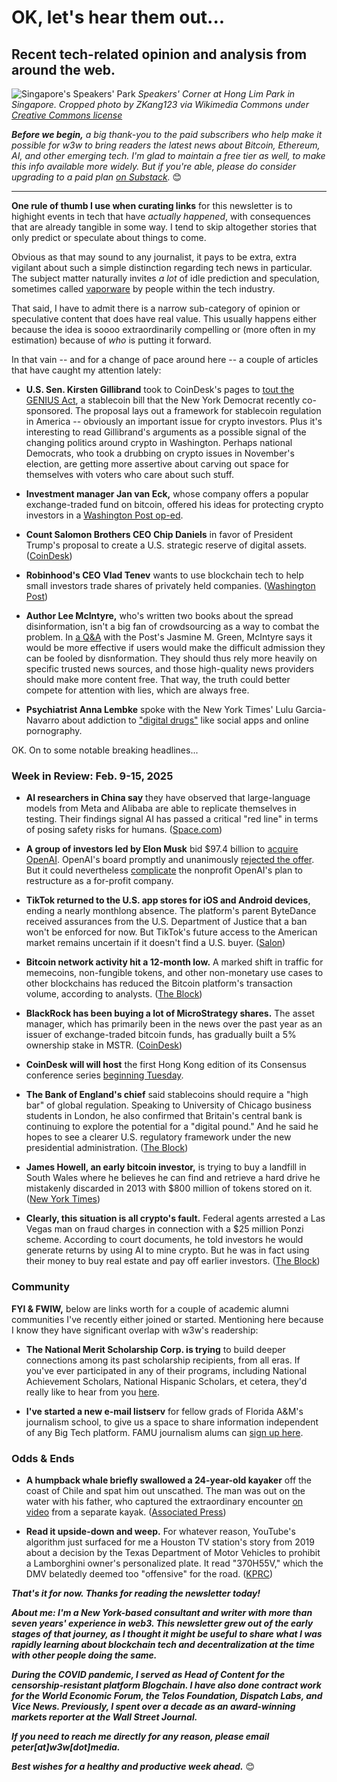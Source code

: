 # OK, let's hear them out...
## Recent tech-related opinion and analysis from around the web.

![Singapore's Speakers' Park](https://upload.wikimedia.org/wikipedia/commons/3/35/Speakers%27_Corner%2C_Singapore_20220218_081547.jpg)
*Speakers' Corner at Hong Lim Park in Singapore. Cropped photo by ZKang123 via Wikimedia Commons under [Creative Commons license](https://creativecommons.org/licenses/by-sa/4.0/)*

*<strong>Before we begin,</strong> a big thank-you to the paid subscribers who help make it possible for w3w to bring readers the latest news about Bitcoin, Ethereum, AI, and other emerging tech. I'm glad to maintain a free tier as well, to make this info available more widely. But if you're able, please do consider upgrading to a paid plan [on Substack](https://w3wnews.substack.com/subscribe).* 😊

<hr>

**One rule of thumb I use when curating links** for this newsletter is to highight events in tech that have *actually happened*, with consequences that are already tangible in some way. I tend to skip altogether stories that only predict or speculate about things to come.

Obvious as that may sound to any journalist, it pays to be extra, extra vigilant about such a simple distinction regarding tech news in particular. The subject matter naturally invites *a lot* of idle prediction and speculation, sometimes called [vaporware](https://www.urbandictionary.com/define.php?term=Vaporware) by people within the tech industry.

That said, I have to admit there is a narrow sub-category of opinion or speculative content that does have real value. This usually happens either because the idea is soooo extraordinarily compelling or (more often in my estimation) because of *who* is putting it forward.

In that vain -- and for a change of pace around here -- a couple of articles that have caught my attention lately:

- **U.S. Sen. Kirsten Gillibrand** took to CoinDesk's pages to [tout the GENIUS Act](https://www.coindesk.com/opinion/2025/02/10/why-we-need-a-bipartisan-stablecoin-bill), a stablecoin bill that the New York Democrat recently co-sponsored. The proposal lays out a framework for stablecoin regulation in America -- obviously an important issue for crypto investors. Plus it's interesting to read Gillibrand's arguments as a possible signal of the changing politics around crypto in Washington. Perhaps national Democrats, who took a drubbing on crypto issues in November's election, are getting more assertive about carving out space for themselves with voters who care about such stuff.

- **Investment manager Jan van Eck,** whose company offers a popular exchange-traded fund on bitcoin, offered his ideas for protecting crypto investors in a [Washington Post op-ed](https://news.google.com/read/CBMijgFBVV95cUxPcnFWaGt3bmh5dk1JcEdKWTBtaEZJZm9XN1JiNnFnSHZEM1BsazZCRFZWSVgzXzZDOU4wOGktVkdaUFlzRmhWYUhweGFuMVlBY194Z0hsRllJMXV1V0ljcnhWcU9vOXhfR0NRQ1l0QUE2OU1qN0tIWE9DcWhOYk56QjNQaFY1MzdKaUVpSDBB?hl=en-US&gl=US&ceid=US%3Aen).

- **Count Salomon Brothers CEO Chip Daniels** in favor of President Trump's proposal to create a U.S. strategic reserve of digital assets. ([CoinDesk](https://www.coindesk.com/opinion/2025/02/10/why-trump-is-right-on-a-digital-currency-reserve))  

- **Robinhood's CEO Vlad Tenev** wants to use blockchain tech to help small investors trade shares of privately held companies. ([Washington Post](https://news.google.com/read/CBMinAFBVV95cUxOYWdFUnZJbVZ4TDhZNnl5Q1V0M1BXelc2ZDBoWVQ0bHZ1UVRTWmxWWDNIZU54UFhxYzRaY191V0R6cy1adXdVUjRocWJiQjZBQXRVOGJBQ1J0VDcxdGdNV1dERVNQRWd1ZUt5bU5EZTBzZDZ0TG5zb2VHZ0xNbVJGc0V6dnBzWURyVi1SbGFlTGlwelVZZ2F0eEh3WE8?hl=en-US&gl=US&ceid=US%3Aen))

- **Author Lee McIntyre,** who's written two books about the spread disinformation, isn't a big fan of crowdsourcing as a way to combat the problem. In [a Q&A](https://news.google.com/read/CBMiqwFBVV95cUxQTWMzWjZjYVdZZ1M3dGt4YVZPbmZRZW5GRmwwcjJQdjQydGVaeUNGTFVwX2tZRlhnaUpNZ0tmWHhFVlA1MVVCVWZlNmlZdVlVdmlOM3VLWWZsTGtLYm5RTjRqVm1yRVkzM0lJQ3h0SXhoNE9iaXFIZWtsYTl3TkVZWVR5REdkYXpnaW1UMXNRdHhhOWY3T3V3eTNtcWJobGFTU2FRaVY0NUpxeG8?hl=en-US&gl=US&ceid=US%3Aen) with the Post's Jasmine M. Green, McIntyre says it would be more effective if users would make the difficult admission they can be fooled by disnformation. They should thus rely more heavily on specific trusted news sources, and those high-quality news providers should make more content free. That way, the truth could better compete for attention with lies, which are always free.

- **Psychiatrist Anna Lembke** spoke with the New York Times' Lulu Garcia-Navarro about addiction to ["digital drugs"](https://news.google.com/read/CBMiekFVX3lxTE9senBGMERuTlc2b1hlM1cyQWpSMVpaRWxiQzkzSldmb2RRSEdMZ0FuUU0yYnF2R1ktT01YNHNTWC0tbkg2cjdqS2lFMU9OSnFwb1hGcm53SmdJM0hpcW9wNHFTcEVJSzh2V1FxVkVsTXhwZnBrai0zcVhB?hl=en-US&gl=US&ceid=US%3Aen) like social apps and online pornography.

OK. On to some notable breaking headlines...

### Week in Review: Feb. 9-15, 2025

- **AI researchers in China say** they have observed that large-language models from Meta and Alibaba are able to replicate themselves in testing. Their findings signal AI has passed a critical "red line" in terms of posing safety risks for humans. ([Space.com](https://www.space.com/space-exploration/tech/ai-can-now-replicate-itself-a-milestone-that-has-experts-terrified))

- **A group of investors led by Elon Musk** bid $97.4 billion to [acquire OpenAI](https://www.wsj.com/tech/elon-musk-openai-bid-4af12827?st=oRSCfV&reflink=desktopwebshare_permalink). OpenAI's board promptly and unanimously [rejected the offer](https://www.cbsnews.com/news/openai-rejects-elon-musks-97-4-billion/). But it could nevertheless [complicate](https://apnews.com/article/elon-musk-sam-altman-openai-bid-chatgpt-58d9bc3d59497468d7b37ecd5d9ff5e6) the nonprofit OpenAI's plan to restructure as a for-profit company.

- **TikTok returned to the U.S. app stores for iOS and Android devices**, ending a nearly monthlong absence. The platform's parent ByteDance received assurances from the U.S. Department of Justice that a ban won't be enforced for now. But TikTok's future access to the American market remains uncertain if it doesn't find a U.S. buyer. ([Salon](https://www.salon.com/2025/02/14/tiktok-is-back-in-apple-google-app-stores-in-us/))

- **Bitcoin network activity hit a 12-month low.** A marked shift in traffic for memecoins, non-fungible tokens, and other non-monetary use cases to other blockchains has reduced the Bitcoin platform's transaction volume, according to analysts. ([The Block](https://www.theblock.co/post/340061/bitcoin-network-activity-hits-12-month-lows-as-transactions-drop-55-from-peak))

- **BlackRock has been buying a lot of MicroStrategy shares.** The asset manager, which has primarily been in the news over the past year as an issuer of exchange-traded bitcoin funds, has gradually built a 5% ownership stake in MSTR. ([CoinDesk](https://www.coindesk.com/markets/2025/02/07/blackrock-increases-ownership-of-strategy-to-5))

- **CoinDesk will will host** the first Hong Kong edition of its Consensus conference series [beginning Tuesday](https://www.coindesk.com/consensus-hong-kong-2025-coverage/2025/02/14/what-to-expect-at-consensus-hong-kong).

- **The Bank of England's chief** said stablecoins should require a "high bar" of global regulation. Speaking to University of Chicago business students in London, he also confirmed that Britain's central bank is continuing to explore the potential for a "digital pound." And he said he hopes to see a clearer U.S. regulatory framework under the new presidential administration. ([The Block](https://www.theblock.co/post/339980/bank-of-england-stablecoins-bitcoin-cbdc))

- **James Howell, an early bitcoin investor,** is trying to buy a landfill in South Wales where he believes he can find and retrieve a hard drive he mistakenly discarded in 2013 with $800 million of tokens stored on it. ([New York Times](https://news.google.com/read/CBMikwFBVV95cUxOUVlteHZuUnBrSDRyZG5SZ1dpaXRYX2ZoOHJUZDFIaVpSV3hBaUoxcUoxOWx3ajVmZXN5czBmY29pekRhY3FicnVBNnl5UE1GbktFcDU3REFzUk9NZkJIUUoyb2tqRkJvZkQ2Q193bFhkZThnU0FpX0liY3pjdDVqeGVvOUlvWUJYaDlrM2ZUMjY5Z1k?hl=en-US&gl=US&ceid=US%3Aen))

- **Clearly, this situation is all crypto's fault.** Federal agents arrested a Las Vegas man on fraud charges in connection with a $25 million Ponzi scheme. According to court documents, he told investors he would  generate returns by using AI to mine crypto. But he was in fact using their money to buy real estate and pay off earlier investors. ([The Block](https://www.theblock.co/post/341133/las-vegas-man-indicted-for-obtaining-24-million-from-at-least-400-investors-in-alleged-crypto-ponzi-scheme))


### Community

**FYI & FWIW,** below are links worth for a couple of academic alumni communities I've recently either joined or started. Mentioning here because I know they have significant overlap with w3w's readership:

- **The National Merit Scholarship Corp. is trying** to build deeper connections among its past scholarship recipients, from all eras. If you've ever participated in any of their programs, including National Achievement Scholars, National Hispanic Scholars, et cetera, they'd really like to hear from you [here](https://securelb.imodules.com/s/1758/scholarship2.aspx?sid=1758&gid=2&pgid=8&cid=46&sitebuilder=1).

- **I've started a new e-mail listserv** for fellow grads of Florida A&M's journalism school, to give us a space to share information independent of any Big Tech platform. FAMU journalism alums can [sign up here](https://www.freelists.org/list/sjgcrattlers).

### Odds & Ends

- **A humpback whale briefly swallowed a 24-year-old kayaker** off the coast of Chile and spat him out unscathed. The man was out on the water with his father, who captured the extraordinary encounter [on video](https://x.com/AP/status/1890185435009212605) from a separate kayak. ([Associated Press](https://apnews.com/article/chile-kayaking-tourism-whale-b0cafde4b640326f20a9da28003d6c26))

- **Read it upside-down and weep.** For whatever reason, YouTube's algorithm just surfaced for me a Houston TV station's story from 2019 about a decision by the Texas Department of Motor Vehicles to prohibit a Lamborghini owner's personalized plate. It read "370H55V," which the DMV belatedly deemed too "offensive" for the road. ([KPRC](https://www.youtube.com/watch?v=Fwp_ObYAFMg))

_**That's it for now. Thanks for reading the newsletter today!**_

_**About me: I'm a New York-based consultant and writer with more than seven years' experience in web3. This newsletter grew out of the early stages of that journey, as I thought it might be useful to share what I was rapidly learning about blockchain tech and decentralization at the time with other people doing the same.**_

 _**During the COVID pandemic, I served as Head of Content for the censorship-resistant platform Blogchain. I have also done contract work for the World Economic Forum, the Telos Foundation, Dispatch Labs, and Vice News. Previously, I spent over a decade as an award-winning markets reporter at the Wall Street Journal.**_

 _**If you need to reach me directly for any reason, please email peter[at]w3w[dot]media.**_

 _**Best wishes for a healthy and productive week ahead.**_ 😊
